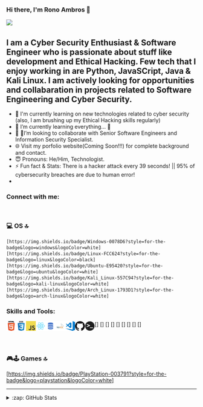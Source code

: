 ### Hi there, I'm Rono Ambros 👋
<img src="image/banner.jpg">


## I am a Cyber Security Enthusiast & Software Engineer who is passionate about stuff like development and Ethical Hacking. Few tech that I enjoy working in are Python, JavaSCript, Java & Kali Linux. I am actively looking for opportunities and collabaration in projects related to Software Engineering and Cyber Security.

- 🔭 I'm currently learning on new technologies related to cyber security (also, I am brushing up my Ethical Hacking skills regularly)
- 🌱 I’m currently learning everything... 🤣
- 👯 🤝I’m looking to collaborate with Senior Software Engineers and Information Security Specialist.
- 🌐 Visit my porfolio website(Coming Soon!!!) for complete background and contact.
- 😇 Pronouns: He/Him, Technologist. 
- ⚡ Fun fact & Stats: There is a hacker attack every 39 seconds! || 95% of cybersecurity breaches are due to human error!
- 

### Connect with me:
<br />

### 💻 OS 🔝
    [https://img.shields.io/badge/Windows-0078D6?style=for-the-badge&logo=windows&logoColor=white]
    [https://img.shields.io/badge/Linux-FCC624?style=for-the-badge&logo=linux&logoColor=black]
    [https://img.shields.io/badge/Ubuntu-E95420?style=for-the-badge&logo=ubuntu&logoColor=white]
    [https://img.shields.io/badge/Kali_Linux-557C94?style=for-the-badge&logo=kali-linux&logoColor=white]
    [https://img.shields.io/badge/Arch_Linux-1793D1?style=for-the-badge&logo=arch-linux&logoColor=white]

### Skills and Tools:

[<img align="left" alt="HTML5" width="26px" src="https://raw.githubusercontent.com/github/explore/80688e429a7d4ef2fca1e82350fe8e3517d3494d/topics/html/html.png" />]
[<img align="left" alt="CSS3" width="26px" src="https://raw.githubusercontent.com/github/explore/80688e429a7d4ef2fca1e82350fe8e3517d3494d/topics/css/css.png" />]
[<img align="left" alt="JavaScript" width="26px" src="https://raw.githubusercontent.com/github/explore/80688e429a7d4ef2fca1e82350fe8e3517d3494d/topics/javascript/javascript.png" />]
[<img align="left" alt="React" width="26px" src="https://raw.githubusercontent.com/github/explore/80688e429a7d4ef2fca1e82350fe8e3517d3494d/topics/react/react.png" />]
[<img align="left" alt="SQL" width="26px" src="https://raw.githubusercontent.com/github/explore/80688e429a7d4ef2fca1e82350fe8e3517d3494d/topics/sql/sql.png" />]
[<img align="left" alt="MySQL" width="26px" src="https://raw.githubusercontent.com/github/explore/80688e429a7d4ef2fca1e82350fe8e3517d3494d/topics/mysql/mysql.png" />]
[<img align="left" alt="Visual Studio Code" width="26px" src="https://raw.githubusercontent.com/github/explore/80688e429a7d4ef2fca1e82350fe8e3517d3494d/topics/visual-studio-code/visual-studio-code.png" />]
[<img align="left" alt="GitHub" width="26px" src="https://raw.githubusercontent.com/github/explore/78df643247d429f6cc873026c0622819ad797942/topics/github/github.png" />]
[<img align="left" alt="Terminal" width="26px" src="https://raw.githubusercontent.com/github/explore/80688e429a7d4ef2fca1e82350fe8e3517d3494d/topics/terminal/terminal.png" />]

<br />
<br />

### 🎮🕹 Games 🔝
[https://img.shields.io/badge/PlayStation-003791?style=for-the-badge&logo=playstation&logoColor=white]

---

</details>

<details>
  <summary>:zap: GitHub Stats</summary>

  <img align="left" alt="Ambros Rono" src="https://github-readme-stats.Rono18.vercel.app/api?username=Rono18&show_icons=true&hide_border=true" />

</details>

[website]: https://
[twitter]: https://twitter.com/
[linkedin]: https://linkedin.com/in/ambros-rono-4b9281191
